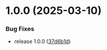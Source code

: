 # 1.0.0 (2025-03-10)


### Bug Fixes

* release 1.0.0 ([37d6b1d](https://github.com/KhanhTQ-hub/com.ktgame.command-bus/commit/37d6b1da05948f3d797651324390de1ffb0fcc7a))
